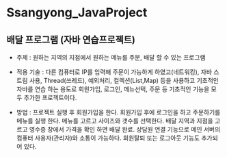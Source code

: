 # Ssangyong_JavaProject

## 배달 프로그램 (자바 연습프로젝트)
  - 주제 : 원하는 지역의 지점에서 원하는 메뉴를 주문, 배달 할 수 있는 프로그램
  
  - 적용 기술 : 다른 컴퓨터로 IP를 입력해 주문이 가능하게 하였고(네트워킹), 자바 스트림 사용,
                Thread(쓰레드), 예외처리, 컬렉션(List,Map) 등을 사용하고 기초적인 자바를 연습
                하는 용도로 회원가입, 로그인, 메뉴선택, 주문 등 기초적인 기능을 모두 추가한 
                프로젝트이다.
  
  - 방법 :  프로젝트 실행 후 회원가입을 한다. 회원가입 후에 로그인을 하고 주문하기를 메뉴를
            실행 한다. 메뉴를 고르고 사이즈와 갯수를 선택한다. 배달 지역과 지점을 고르고 
            영수증 창에서 가격을 확인 하면 배달 완료. 상담원 연결 기능으로 메인 서버의 컴퓨터
            사용자(관리자)와 소통이 가능하다. 회원탈퇴 또는 로그아웃 기능도 추가되어 있다.
           
